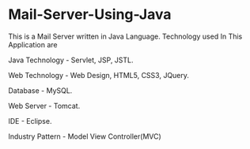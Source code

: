 # Mail-Server-Using-Java

This is a Mail Server written in Java Language. Technology used In This Application are 

Java Technology - Servlet, JSP, JSTL.

Web Technology - Web Design, HTML5, CSS3, JQuery.

Database - MySQL.

Web Server - Tomcat.

IDE - Eclipse.

Industry Pattern - Model View Controller(MVC)
